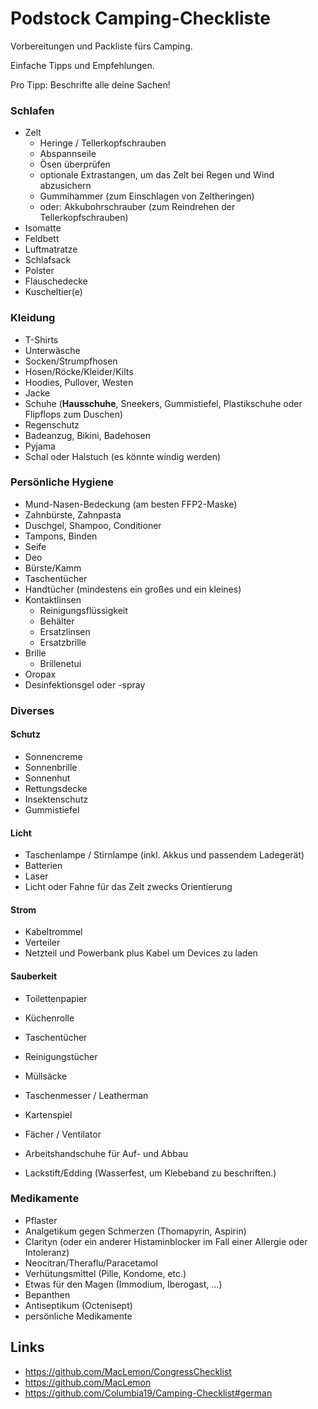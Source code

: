 # Podstock Camping-Checkliste
Vorbereitungen und Packliste fürs Camping.

Einfache Tipps und Empfehlungen.

Pro Tipp: Beschrifte alle deine Sachen!

### Schlafen

* Zelt
	- Heringe / Tellerkopfschrauben
	- Abspannseile
	- Ösen überprüfen
	- optionale Extrastangen, um das Zelt bei Regen und Wind abzusichern
	- Gummihammer (zum Einschlagen von Zeltheringen)
	- oder: Akkubohrschrauber (zum Reindrehen der Tellerkopfschrauben)
* Isomatte
* Feldbett
* Luftmatratze
* Schlafsack
* Polster
* Flauschedecke
* Kuscheltier(e)

### Kleidung

* T-Shirts
* Unterwäsche
* Socken/Strumpfhosen
* Hosen/Röcke/Kleider/Kilts
* Hoodies, Pullover, Westen
* Jacke
* Schuhe (**Hausschuhe**, Sneekers, Gummistiefel, Plastikschuhe oder Flipflops zum Duschen)
* Regenschutz
* Badeanzug, Bikini, Badehosen
* Pyjama
* Schal oder Halstuch (es könnte windig werden)


### Persönliche Hygiene
* Mund-Nasen-Bedeckung (am besten FFP2-Maske)
* Zahnbürste, Zahnpasta
* Duschgel, Shampoo, Conditioner
* Tampons, Binden
* Seife
* Deo
* Bürste/Kamm
* Taschentücher
* Handtücher (mindestens ein großes und ein kleines)
* Kontaktlinsen
	- Reinigungsflüssigkeit
	- Behälter
	- Ersatzlinsen
	- Ersatzbrille
* Brille
	- Brillenetui
* Oropax
* Desinfektionsgel oder -spray


### Diverses

#### Schutz
* Sonnencreme
* Sonnenbrille
* Sonnenhut
* Rettungsdecke
* Insektenschutz
* Gummistiefel

#### Licht
* Taschenlampe / Stirnlampe (inkl. Akkus und passendem Ladegerät)
* Batterien
* Laser
* Licht oder Fahne für das Zelt zwecks Orientierung

#### Strom
* Kabeltrommel
* Verteiler
* Netzteil und Powerbank plus Kabel um Devices zu laden

#### Sauberkeit
* Toilettenpapier
* Küchenrolle
* Taschentücher
* Reinigungstücher
* Müllsäcke


* Taschenmesser / Leatherman
* Kartenspiel
* Fächer / Ventilator
* Arbeitshandschuhe für Auf- und Abbau
* Lackstift/Edding (Wasserfest, um Klebeband zu beschriften.)

### Medikamente

* Pflaster
* Analgetikum gegen Schmerzen (Thomapyrin, Aspirin)
* Clarityn (oder ein anderer Histaminblocker im Fall einer Allergie oder Intoleranz)
* Neocitran/Theraflu/Paracetamol
* Verhütungsmittel (Pille, Kondome, etc.)
* Etwas für den Magen (Immodium, Iberogast, …)
* Bepanthen
* Antiseptikum (Octenisept)
* persönliche Medikamente


## Links
- https://github.com/MacLemon/CongressChecklist
- https://github.com/MacLemon
- https://github.com/Columbia19/Camping-Checklist#german
